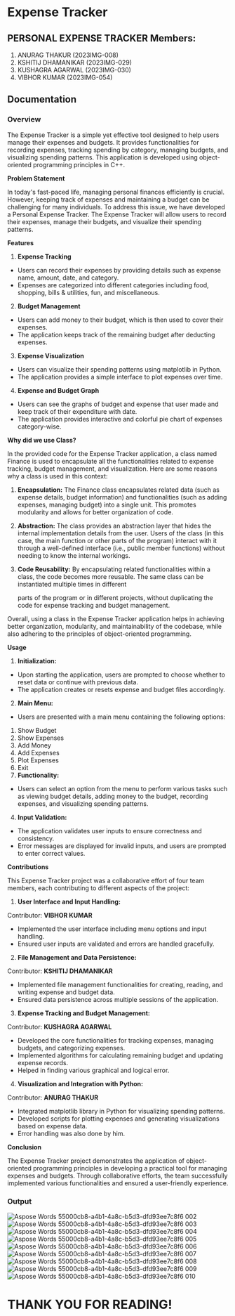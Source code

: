 # Expense Tracker

## PERSONAL EXPENSE TRACKER Members:

1. ANURAG THAKUR (2023IMG-008)
2. KSHITIJ DHAMANIKAR (2023IMG-029)
3. KUSHAGRA AGARWAL (2023IMG-030)
4. VIBHOR KUMAR (2023IMG-054)

## **Documentation**

### **Overview**

The Expense Tracker is a simple yet effective tool designed to help users manage their expenses and budgets. It provides functionalities for recording expenses, tracking spending by category, managing budgets, and visualizing spending patterns. This application is developed using object-oriented programming principles in C++.

**Problem Statement**

In today's fast-paced life, managing personal finances efficiently is crucial. However, keeping track of expenses and maintaining a budget can be challenging for many individuals. To address this issue, we have developed a Personal Expense Tracker. The Expense Tracker will allow users to record their expenses, manage their budgets, and visualize their spending patterns.

**Features**

1. **Expense Tracking**
- Users can record their expenses by providing details such as expense name, amount, date, and category.
- Expenses are categorized into different categories including food, shopping, bills & utilities, fun, and miscellaneous.
2. **Budget Management**
- Users can add money to their budget, which is then used to cover their expenses.
- The application keeps track of the remaining budget after deducting expenses.
3. **Expense Visualization**
- Users can visualize their spending patterns using matplotlib in Python.
- The application provides a simple interface to plot expenses over time.
4. **Expense and Budget Graph**
- Users can see the graphs of budget and expense that user made and keep track of their expenditure with date.
- The application provides interactive and colorful pie chart of expenses category-wise.

**Why did we use Class?**

In the provided code for the Expense Tracker application, a class named Finance is used to encapsulate all the functionalities related to expense tracking, budget management, and visualization. Here are some reasons why a class is used in this context:

1. **Encapsulation:** The Finance class encapsulates related data (such as expense details, budget information) and functionalities (such as adding expenses, managing budget) into a single unit. This promotes modularity and allows for better organization of code.
1. **Abstraction:** The class provides an abstraction layer that hides the internal implementation details from the user. Users of the class (in this case, the main function or other parts of the program) interact with it through a well-defined interface (i.e., public member functions) without needing to know the internal workings.
1. **Code Reusability:** By encapsulating related functionalities within a class, the code becomes more reusable. The same class can be instantiated multiple times in different

   parts of the program or in different projects, without duplicating the code for expense tracking and budget management.

Overall, using a class in the Expense Tracker application helps in achieving better organization, modularity, and maintainability of the codebase, while also adhering to the principles of object-oriented programming.

**Usage**

1. **Initialization:**
- Upon starting the application, users are prompted to choose whether to reset data or continue with previous data.
- The application creates or resets expense and budget files accordingly.
2. **Main Menu:**
- Users are presented with a main menu containing the following options:
1. Show Budget
1. Show Expenses
1. Add Money
1. Add Expenses
1. Plot Expenses
1. Exit
3. **Functionality:**
- Users can select an option from the menu to perform various tasks such as viewing budget details, adding money to the budget, recording expenses, and visualizing spending patterns.
4. **Input Validation:**
- The application validates user inputs to ensure correctness and consistency.
- Error messages are displayed for invalid inputs, and users are prompted to enter correct values.

**Contributions**

This Expense Tracker project was a collaborative effort of four team members, each contributing to different aspects of the project:

1. **User Interface and Input Handling:**

Contributor: **VIBHOR KUMAR**

- Implemented the user interface including menu options and input handling.
- Ensured user inputs are validated and errors are handled gracefully.
2. **File Management and Data Persistence:**

Contributor: **KSHITIJ DHAMANIKAR**

- Implemented file management functionalities for creating, reading, and writing expense and budget data.
- Ensured data persistence across multiple sessions of the application.
3. **Expense Tracking and Budget Management:**

Contributor: **KUSHAGRA AGARWAL**

- Developed the core functionalities for tracking expenses, managing budgets, and categorizing expenses.
- Implemented algorithms for calculating remaining budget and updating expense records.
- Helped in finding various graphical and logical error.
4. **Visualization and Integration with Python:**

Contributor: **ANURAG THAKUR**

- Integrated matplotlib library in Python for visualizing spending patterns.
- Developed scripts for plotting expenses and generating visualizations based on expense data.
- Error handling was also done by him.

**Conclusion**

The Expense Tracker project demonstrates the application of object-oriented programming principles in developing a practical tool for managing expenses and budgets. Through collaborative efforts, the team successfully implemented various functionalities and ensured a user-friendly experience.

### **Output**

![Aspose Words 55000cb8-a4b1-4a8c-b5d3-dfd93ee7c8f6 002](https://github.com/DevAnuragT/Expense_Tracker/assets/97083108/855f20bb-8c41-4840-92fa-d578804643b6)
![Aspose Words 55000cb8-a4b1-4a8c-b5d3-dfd93ee7c8f6 003](https://github.com/DevAnuragT/Expense_Tracker/assets/97083108/50ae9b38-c422-4f44-8527-9ce4b273cd36)
![Aspose Words 55000cb8-a4b1-4a8c-b5d3-dfd93ee7c8f6 004](https://github.com/DevAnuragT/Expense_Tracker/assets/97083108/8d1b4348-2883-4500-a005-0ed8ee37f551)
![Aspose Words 55000cb8-a4b1-4a8c-b5d3-dfd93ee7c8f6 005](https://github.com/DevAnuragT/Expense_Tracker/assets/97083108/db85d17d-44f4-4b15-a37a-0d349ce90c04)
![Aspose Words 55000cb8-a4b1-4a8c-b5d3-dfd93ee7c8f6 006](https://github.com/DevAnuragT/Expense_Tracker/assets/97083108/0ce46a39-beea-47cf-b804-28b79821b5a3)
![Aspose Words 55000cb8-a4b1-4a8c-b5d3-dfd93ee7c8f6 007](https://github.com/DevAnuragT/Expense_Tracker/assets/97083108/1e85c37f-9d2f-4fe6-8024-fe7d3023d0fe)
![Aspose Words 55000cb8-a4b1-4a8c-b5d3-dfd93ee7c8f6 008](https://github.com/DevAnuragT/Expense_Tracker/assets/97083108/eb5438de-385c-44cd-b6cf-0c0079f7f3fb)
![Aspose Words 55000cb8-a4b1-4a8c-b5d3-dfd93ee7c8f6 009](https://github.com/DevAnuragT/Expense_Tracker/assets/97083108/deb82125-d10e-445e-ae98-3a679a697c96)
![Aspose Words 55000cb8-a4b1-4a8c-b5d3-dfd93ee7c8f6 010](https://github.com/DevAnuragT/Expense_Tracker/assets/97083108/09be44f5-43d2-4007-bdd3-d838694b1963)

# THANK YOU FOR READING!
